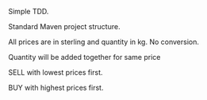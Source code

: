 Simple TDD.

Standard Maven project structure.

All prices are in sterling and quantity in kg. No conversion.

Quantity will be added together for same price

SELL with lowest prices first.

BUY with highest prices first.
